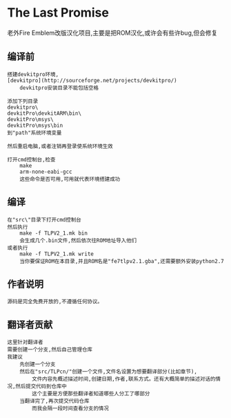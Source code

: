 The Last Promise
===================
老外Fire Emblem改版汉化项目,主要是把ROM汉化,或许会有些许bug,但会修复

编译前
----------------------
	搭建devkitpro环境,
	[devkitpro](http://sourceforge.net/projects/devkitpro/)
		devkitpro安装目录不能包括空格
		
	添加下列目录
	devkitpro\
	devkitPro\devkitARM\bin\
	devkitPro\msys\
	devkitPro\msys\bin
	到"path"系统环境变量
	
	然后重启电脑,或者注销再登录使系统环境生效
	
	打开cmd控制台,检查
		make
		arm-none-eabi-gcc
		这些命令是否可用,可用就代表环境搭建成功
	
编译
-----------------------
	在"src\"目录下打开cmd控制台
	然后执行
		make -f TLPV2_1.mk bin
		会生成几个.bin文件,然后依次往ROM地址导入他们
	或者执行
		make -f TLPV2_1.mk write
		当你要保证ROM在本目录,并且ROM名是"fe7tlpv2.1.gba",还需要额外安装python2.7

作者说明
----------------------
	源码是完全免费开放的,不遵循任何协议。
翻译者贡献
----------------------------
	这里针对翻译者
	需要创建一个分支,然后自己管理仓库
	我建议
		先创建一个分支
		然后在"src/TLPcn/"创建一个文件,文件名设置为想要翻译部分(比如章节),
			文件内容先概述描述时间,创建日期,作者,联系方式。还有大概简单的描述对话的情况,然后提交代码到仓库中
			这个主要是方便那些翻译者知道哪些人分工了哪部分
		当翻译完了,再次提交代码仓库
			而我会隔一段时间查看分支的情况
		
		
